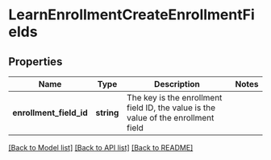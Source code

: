 # LearnEnrollmentCreateEnrollmentFields

## Properties
Name | Type | Description | Notes
------------ | ------------- | ------------- | -------------
**enrollment_field_id** | **string** | The key is the enrollment field ID, the value is the value of the enrollment field | 

[[Back to Model list]](../README.md#documentation-for-models) [[Back to API list]](../README.md#documentation-for-api-endpoints) [[Back to README]](../README.md)


